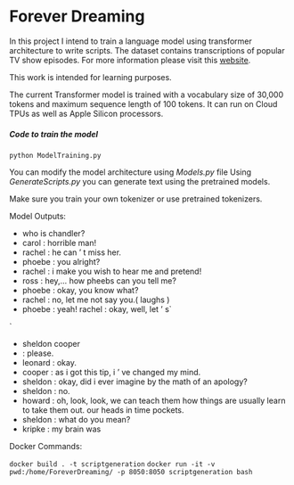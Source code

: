# Forever Dreaming
In this project I intend to train a language model using transformer 
architecture to write scripts. The dataset contains transcriptions of 
popular TV show episodes. For more information please visit
this [website](https://transcripts.foreverdreaming.org/). 

This work is intended for learning purposes.

The current Transformer model is trained with a vocabulary size of 30,000 
tokens and maximum sequence length of 100 tokens. It can run on Cloud TPUs 
as well as Apple Silicon processors.

##### Code to train the model
`python ModelTraining.py`

You can modify the model architecture using _Models.py_ file
Using _GenerateScripts.py_ you can generate text using the pretrained models.

Make sure you train your own tokenizer or use pretrained tokenizers.

Model Outputs:

* who is chandler? 
* carol : horrible man! 
* rachel : he can ’ t miss her. 
* phoebe : you alright? 
* rachel : i make you wish to hear me and pretend! 
* ross : hey,… how pheebs can you tell me? 
* phoebe : okay, you know what? 
* rachel : no, let me not say you.( laughs ) 
* phoebe : yeah! rachel : okay, well, let ’ s`

`
* sheldon cooper 
* : please. 
* leonard : okay. 
* cooper : as i got this tip, i ’ ve changed my mind. 
* sheldon : okay, did i ever imagine by the math of an apology? 
* sheldon : no. 
* howard : oh, look, look, we can teach them how things are usually learn to take them out. our heads in time pockets. 
* sheldon : what do you mean? 
* kripke : my brain was


Docker Commands:

`docker build . -t scriptgeneration`
`docker run -it -v pwd:/home/ForeverDreaming/ -p 8050:8050 scriptgeneration bash`